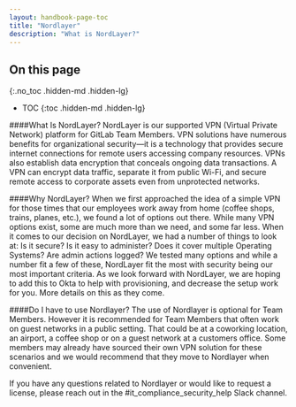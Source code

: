 ```yaml
---
layout: handbook-page-toc
title: "Nordlayer"
description: "What is NordLayer?"
---
```

<link rel="stylesheet" type="text/css" href="/stylesheets/biztech.css" />

## On this page
{:.no_toc .hidden-md .hidden-lg}

- TOC
{:toc .hidden-md .hidden-lg}

####What Is NordLayer?
NordLayer is our supported VPN (Virtual Private Network) platform for GitLab Team Members. VPN solutions have numerous benefits for organizational security—it is a technology that provides secure internet connections for remote users accessing company resources. VPNs also establish data encryption that conceals ongoing data transactions. A VPN can encrypt data traffic, separate it from public Wi-Fi, and secure remote access to corporate assets even from unprotected networks.


####Why NordLayer?
When we first approached the idea of a simple VPN for those times that our employees work away from home (coffee shops, trains, planes, etc.), we found a lot of options out there. While many VPN options exist, some are much more than we need, and some far less. When it comes to our decision on NordLayer, we had a number of things to look at: Is it secure? Is it easy to administer? Does it cover multiple Operating Systems? Are admin actions logged? We tested many options and while a number fit a few of these, NordLayer fit the most with security being our most important criteria. As we look forward with NordLayer, we are hoping to add this to Okta to help with provisioning, and decrease the setup work for you. More details on this as they come.

####Do I have to use Nordlayer?
The use of Nordlayer is optional for Team Members. However it is recommended for Team Members that often work on guest networks in a public setting. That could be at a coworking location, an airport, a coffee shop or on a guest network at a customers office. Some members may already have sourced their own VPN solution for these scenarios and we would recommend that they move to Nordlayer when convenient.

If you have any questions related to Nordlayer or would like to request a license, please reach out in the #it_compliance_security_help Slack channel.

